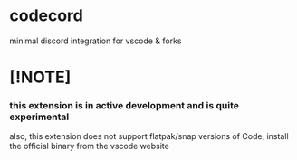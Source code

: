 # codecord
minimal discord integration for vscode & forks

# [!NOTE]
### this extension is in active development and is quite experimental
also, this extension does not support flatpak/snap versions of Code, install the official binary from the vscode website